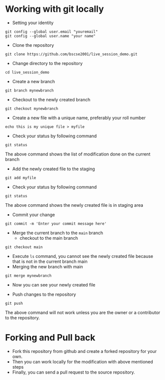 # Working with git locally

- Setting your identity
```
git config --global user.email "youremail"
git config --global user.name "your name"
```

- Clone the repository
```
git clone https://github.com/bscse2001/live_session_demo.git
```
- Change directory to the repository
```
cd live_session_demo
```

- Create a new branch
```
git branch mynewbranch
```

- Checkout to the newly created branch
```
git checkout mynewbranch
```

- Create a new file with a unique name, preferably your roll number
```
echo this is my unique file > myfile
```

- Check your status by following command
```
git status
```
The above command shows the list of modification done on the current branch

- Add the newly created file to the staging
```
git add myfile
```

- Check your status by following command
```
git status
```
The above command shows the newly created file is in staging area

- Commit your change
```
git commit -m 'Enter your commit message here'
```

- Merge the current branch to the `main` branch
  - checkout to the main branch
```
git checkout main
```
  - Execute `ls` command, you cannot see the newly created file because that is not in the current branch main
  - Merging the new branch with main
```
git merge mynewbranch
```
  - Now you can see your newly created file

- Push changes to the repository 
```
git push
```
The above command will not work unless you are the owner or a contributor to the repository.

# Forking and Pull back
- Fork this repository from github and create a forked repository for your own. 
- Then you can work locally for the modification with above mentioned steps
- Finally, you can send a pull request to the source repository.
